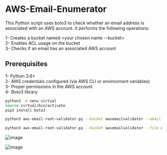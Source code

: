 # AWS-Email-Enumerator

This Python script uses boto3 to check whether an email address is associated with an AWS account. It performs the following operations:

1- Creates a bucket named <your chosen name --bucket>  
2- Enables ACL usage on the bucket  
3- Checks if an email has an associated AWS account  

## Prerequisites
1- Python 3.6+  
2- AWS credentials configured (via AWS CLI or environment variables)  
3- Proper permissions in the AWS account  
4- Boto3 library  

```sh
python3 -m venv virtual
source virtual/bin/activate
pip3 install boto3
```

```sh
python3 aws-email-root-validator.py --bucket awsemailvalidator --email your.email@example.com

python3 aws-email-root-validator.py --bucket awsemailvalidator --file email-list.txt
```
![image](https://github.com/user-attachments/assets/3ccdf7e3-2ee2-4622-ba9a-a2ff3f1d5e9f)

![image](https://github.com/user-attachments/assets/ba35f2a7-0ff6-4407-9674-68e2483bdf59)

